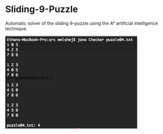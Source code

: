 Sliding-9-Puzzle
================

Automatic solver of the sliding 9-puzzle using the A* artificial intelligence technique.

![Alt text](screenShot.png?raw=true "Screenshot of Output")
